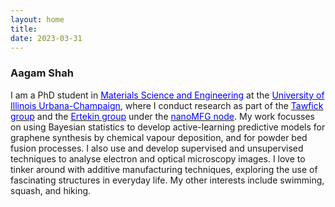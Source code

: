 ```yaml
---
layout: home
title: 
date: 2023-03-31 
---
```

<link rel="stylesheet" href="https://cdn.jsdelivr.net/gh/jpswalsh/academicons@1/css/academicons.min.css">

### Aagam Shah
I am a PhD student in [<span style="color:blue">Materials Science and Engineering</span>](https://matse.illinois.edu/) at the [<span style="color:blue">University of Illinois Urbana-Champaign</span>](https://www.illinois.edu/), where I conduct research as part of the [<span style="color:blue">Tawfick group</span>](https://tawfick.mechse.illinois.edu/) and the [<span style="color:blue">Ertekin group</span>](https://oasis.mechse.illinois.edu/) under the [<span style="color:blue">nanoMFG node</span>](http://nanomfgnode.illinois.edu/). My work focusses on using Bayesian statistics to develop active-learning predictive models for graphene synthesis by chemical vapour deposition, and for powder bed fusion processes. I also use and develop supervised and unsupervised techniques to analyse electron and optical microscopy images. I love to tinker around with additive manufacturing techniques, exploring the use of fascinating structures in everyday life. My other interests include swimming, squash, and hiking.

<p>
<a href="mailto:aagam2@illinois.edu" target="_blank">
    <span style="color: #000000;">
        <i class="fa-regular fa-envelope fa-2xl"></i>
    </span>
</a>&ensp;
<a href="https://github.com/aagamrshah" target="_blank">
    <span style="color: #000000;">
        <i class="fa-brands fa-github fa-2xl"></i>
    </span>
</a>&ensp;
<a href="https://linkedin.com/in/aagamshah228" target="_blank">
    <span style="color: #000000;">
        <i class="fa-brands fa-linkedin fa-2xl"></i>
    </span>
</a>&ensp;
<a href="/assets/pdf/20230413_resume.pdf" target="_blank">
    <span style="color: #000000;">
        <i class="fa-solid fa-c fa-2xl"></i><i class="fa-solid fa-v fa-2xl"></i>
    </span>
</a>&ensp;
<a href="https://scholar.google.com/citations?user=Jx7m2aUAAAAJ&hl=en" target="_blank">
    <span style="color: #000000;">
        <i class="ai ai-google-scholar fa-2xl"></i>
    </span>
</a>&ensp;
</p>
